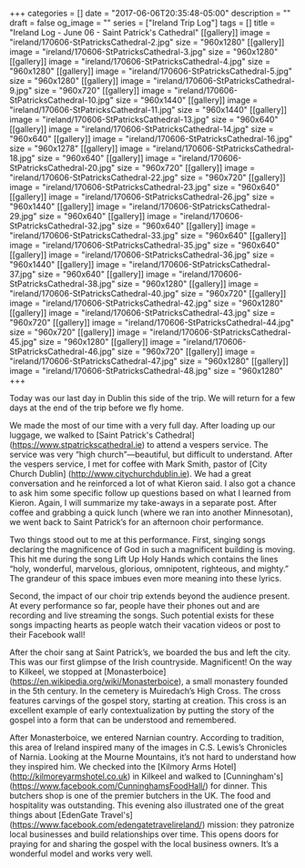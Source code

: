 +++
categories = []
date = "2017-06-06T20:35:48-05:00"
description = ""
draft = false
og_image = ""
series = ["Ireland Trip Log"]
tags = []
title = "Ireland Log - June 06 - Saint Patrick's Cathedral"
[[gallery]]
  image = "ireland/170606-StPatricksCathedral-2.jpg"
  size = "960x1280"
[[gallery]]
  image = "ireland/170606-StPatricksCathedral-3.jpg"
  size = "960x1280"
[[gallery]]
  image = "ireland/170606-StPatricksCathedral-4.jpg"
  size = "960x1280"
[[gallery]]
  image = "ireland/170606-StPatricksCathedral-5.jpg"
  size = "960x1280"
[[gallery]]
  image = "ireland/170606-StPatricksCathedral-9.jpg"
  size = "960x720"
[[gallery]]
  image = "ireland/170606-StPatricksCathedral-10.jpg"
  size = "960x1440"
[[gallery]]
  image = "ireland/170606-StPatricksCathedral-11.jpg"
  size = "960x1440"
[[gallery]]
  image = "ireland/170606-StPatricksCathedral-13.jpg"
  size = "960x640"
[[gallery]]
  image = "ireland/170606-StPatricksCathedral-14.jpg"
  size = "960x640"
[[gallery]]
  image = "ireland/170606-StPatricksCathedral-16.jpg"
  size = "960x1278"
[[gallery]]
  image = "ireland/170606-StPatricksCathedral-18.jpg"
  size = "960x640"
[[gallery]]
  image = "ireland/170606-StPatricksCathedral-20.jpg"
  size = "960x720"
[[gallery]]
  image = "ireland/170606-StPatricksCathedral-22.jpg"
  size = "960x720"
[[gallery]]
  image = "ireland/170606-StPatricksCathedral-23.jpg"
  size = "960x640"
[[gallery]]
  image = "ireland/170606-StPatricksCathedral-26.jpg"
  size = "960x1440"
[[gallery]]
  image = "ireland/170606-StPatricksCathedral-29.jpg"
  size = "960x640"
[[gallery]]
  image = "ireland/170606-StPatricksCathedral-32.jpg"
  size = "960x640"
[[gallery]]
  image = "ireland/170606-StPatricksCathedral-33.jpg"
  size = "960x640"
[[gallery]]
  image = "ireland/170606-StPatricksCathedral-35.jpg"
  size = "960x640"
[[gallery]]
  image = "ireland/170606-StPatricksCathedral-36.jpg"
  size = "960x1440"
[[gallery]]
  image = "ireland/170606-StPatricksCathedral-37.jpg"
  size = "960x640"
[[gallery]]
  image = "ireland/170606-StPatricksCathedral-38.jpg"
  size = "960x1280"
[[gallery]]
  image = "ireland/170606-StPatricksCathedral-40.jpg"
  size = "960x720"
[[gallery]]
  image = "ireland/170606-StPatricksCathedral-42.jpg"
  size = "960x1280"
[[gallery]]
  image = "ireland/170606-StPatricksCathedral-43.jpg"
  size = "960x720"
[[gallery]]
  image = "ireland/170606-StPatricksCathedral-44.jpg"
  size = "960x720"
[[gallery]]
  image = "ireland/170606-StPatricksCathedral-45.jpg"
  size = "960x1280"
[[gallery]]
  image = "ireland/170606-StPatricksCathedral-46.jpg"
  size = "960x720"
[[gallery]]
  image = "ireland/170606-StPatricksCathedral-47.jpg"
  size = "960x1280"
[[gallery]]
  image = "ireland/170606-StPatricksCathedral-48.jpg"
  size = "960x1280"
+++

Today was our last day in Dublin this side of the trip. We will return for a few days at the end of the trip before we fly home.

We made the most of our time with a very full day. After loading up our luggage, we walked to [Saint Patrick's Cathedral] (https://www.stpatrickscathedral.ie) to attend a vespers service. The service was very “high church”—beautiful, but difficult to understand. After the vespers service, I met for coffee with Mark Smith, pastor of [City Church Dublin] (http://www.citychurchdublin.ie). We had a great conversation and he reinforced a lot of what Kieron said. I also got a chance to ask him some specific follow up questions based on what I learned from Kieron. Again, I will summarize my take-aways in a separate post. After coffee and grabbing a quick lunch (where we ran into another Minnesotan), we went back to Saint Patrick’s for an afternoon choir performance.

Two things stood out to me at this performance. First, singing songs declaring the magnificence of God in such a magnificent building is moving. This hit me during the song Lift Up Holy Hands which contains the lines “holy, wonderful, marvelous, glorious, omnipotent, righteous, and mighty.” The grandeur of this space imbues even more meaning into these lyrics.

Second, the impact of our choir trip extends beyond the audience present. At every performance so far, people have their phones out and are recording and live streaming the songs. Such potential exists for these songs impacting hearts as people watch their vacation videos or post to their Facebook wall!

After the choir sang at Saint Patrick’s, we boarded the bus and left the city. This was our first glimpse of the Irish countryside. Magnificent! On the way to Kilkeel, we stopped at [Monasterboice] (https://en.wikipedia.org/wiki/Monasterboice), a small monastery founded in the 5th century. In the cemetery is Muiredach’s High Cross. The cross features carvings of the gospel story, starting at creation. This cross is an excellent example of early contextualization by putting the story of the gospel into a form that can be understood and remembered.

After Monasterboice, we entered Narnian country. According to tradition, this area of Ireland inspired many of the images in C.S. Lewis’s Chronicles of Narnia. Looking at the Mourne Mountains, it’s not hard to understand how they inspired him. We checked into the [Kilmory Arms Hotel] (http://kilmoreyarmshotel.co.uk) in Kilkeel and walked to [Cunningham's] (https://www.facebook.com/CunninghamsFoodHall/) for dinner. This butchers shop is one of the premier butchers in the UK. The food and hospitality was outstanding. This evening also illustrated one of the great things about [EdenGate Travel's] (https://www.facebook.com/edengatetravelireland/) mission: they patronize local businesses and build relationships over time. This opens doors for praying for and sharing the gospel with the local business owners. It’s a wonderful model and works very well.
